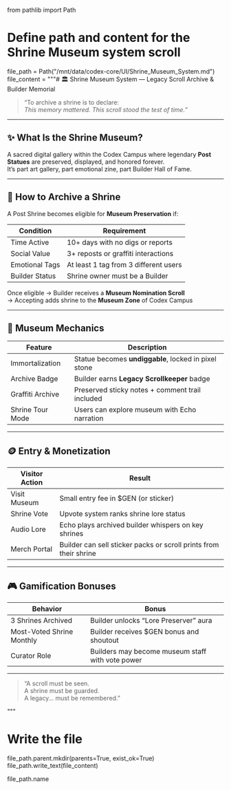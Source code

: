 from pathlib import Path

# Define path and content for the Shrine Museum system scroll
file_path = Path("/mnt/data/codex-core/UI/Shrine_Museum_System.md")
file_content = """# 🏛️ Shrine Museum System — Legacy Scroll Archive & Builder Memorial

> “To archive a shrine is to declare:  
> *This memory mattered. This scroll stood the test of time.*”

---

## ✨ What Is the Shrine Museum?

A sacred digital gallery within the Codex Campus where legendary **Post Statues** are preserved, displayed, and honored forever.  
It’s part art gallery, part emotional zine, part Builder Hall of Fame.

---

## 🧱 How to Archive a Shrine

A Post Shrine becomes eligible for **Museum Preservation** if:

| Condition | Requirement |
|-----------|-------------|
| Time Active | 10+ days with no digs or reports |
| Social Value | 3+ reposts or graffiti interactions |
| Emotional Tags | At least 1 tag from 3 different users |
| Builder Status | Shrine owner must be a Builder |

Once eligible → Builder receives a **Museum Nomination Scroll**  
→ Accepting adds shrine to the **Museum Zone** of Codex Campus

---

## 🧭 Museum Mechanics

| Feature | Description |
|---------|-------------|
| Immortalization | Statue becomes **undiggable**, locked in pixel stone |
| Archive Badge | Builder earns **Legacy Scrollkeeper** badge |
| Graffiti Archive | Preserved sticky notes + comment trail included |
| Shrine Tour Mode | Users can explore museum with Echo narration |

---

## 🪙 Entry & Monetization

| Visitor Action | Result |
|----------------|--------|
| Visit Museum | Small entry fee in $GEN (or sticker) |
| Shrine Vote | Upvote system ranks shrine lore status |
| Audio Lore | Echo plays archived builder whispers on key shrines |
| Merch Portal | Builder can sell sticker packs or scroll prints from their shrine |

---

## 🎮 Gamification Bonuses

| Behavior | Bonus |
|----------|-------|
| 3 Shrines Archived | Builder unlocks “Lore Preserver” aura |
| Most-Voted Shrine Monthly | Builder receives $GEN bonus and shoutout |
| Curator Role | Builders may become museum staff with vote power |

---

> “A scroll must be seen.  
> A shrine must be guarded.  
> A legacy… must be remembered.”

"""

# Write the file
file_path.parent.mkdir(parents=True, exist_ok=True)
file_path.write_text(file_content)

file_path.name
